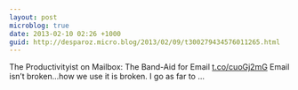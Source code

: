 ```yaml
---
layout: post
microblog: true
date: 2013-02-10 02:26 +1000
guid: http://desparoz.micro.blog/2013/02/09/t300279434576011265.html
---
```

The Productivityist on Mailbox: The Band-Aid for Email [t.co/cuoGj2mG](http://t.co/cuoGj2mG) Email isn’t broken…how we use it is broken. I go as far to ...
